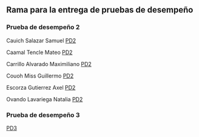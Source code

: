 ## Rama para la entrega de pruebas de desempeño

### Prueba de desempeño 2

Cauich Salazar Samuel [PD2](https://github.com/SamuelSalazar12/EQUIPO_4_FIS/blob/PD/PD/PD2/CauichSalazarSamuel/PD2.md)

Caamal Tencle Mateo [PD2](https://github.com/SamuelSalazar12/EQUIPO_4_FIS/tree/PD/PD/PD2/CaamalTencleMateo)

Carrillo Alvarado Maximiliano [PD2](https://github.com/SamuelSalazar12/EQUIPO_4_FIS/blob/PD/PD/PD2/CarrilloAlvaradoMaximiliano/PD2.md)

Couoh Miss Guillermo [PD2](https://github.com/SamuelSalazar12/EQUIPO_4_FIS/tree/PD/PD/PD2/CouohMissGuillermo)

Escorza Gutierrez Axel [PD2](https://github.com/SamuelSalazar12/EQUIPO_4_FIS/blob/PD/PD/PD2/EscorzaAxel/PD2.md)

Ovando Lavariega Natalia [PD2](https://github.com/SamuelSalazar12/EQUIPO_4_FIS/blob/PD/PD/PD2/OvandoNatalia/PD2.md)

### Prueba de desempeño 3 
[PD3](https://github.com/SamuelSalazar12/EQUIPO_4_FIS/tree/PD/PD/PD3)
